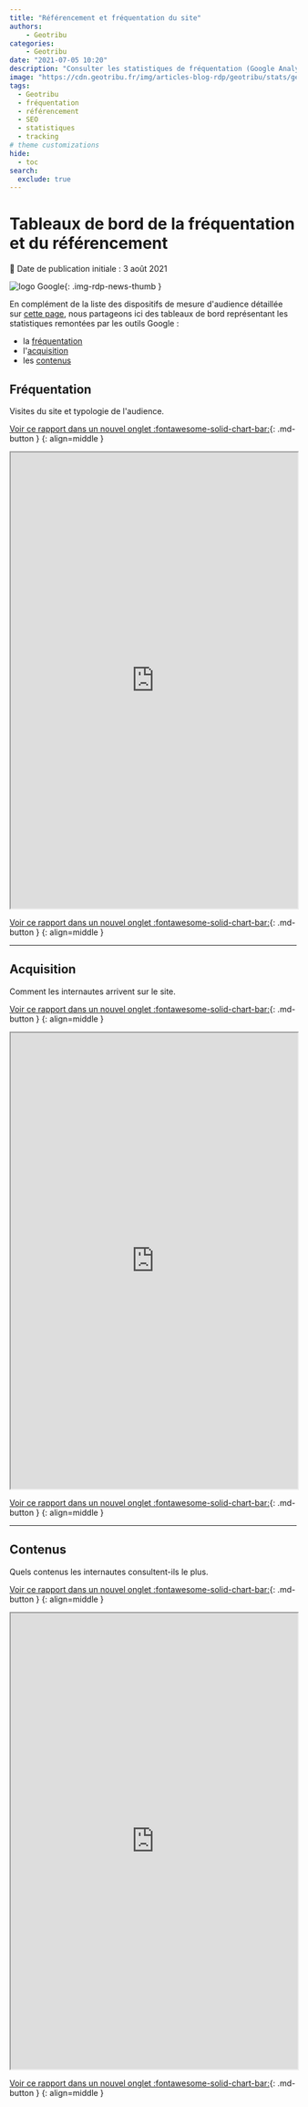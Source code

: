 ```yaml
---
title: "Référencement et fréquentation du site"
authors:
    - Geotribu
categories:
    - Geotribu
date: "2021-07-05 10:20"
description: "Consulter les statistiques de fréquentation (Google Analytics) et de référencement (Google Search) de Geotribu."
image: "https://cdn.geotribu.fr/img/articles-blog-rdp/geotribu/stats/geotribu_dashboard_google_data_studio_audience.png"
tags:
  - Geotribu
  - fréquentation
  - référencement
  - SEO
  - statistiques
  - tracking
# theme customizations
hide:
  - toc
search:
  exclude: true
---
```


# Tableaux de bord de la fréquentation et du référencement

:calendar: Date de publication initiale : 3 août 2021

![logo Google](https://cdn.geotribu.fr/img/logos-icones/entreprises_association/google/google.webp "logo Google"){: .img-rdp-news-thumb }

En complément de la liste des dispositifs de mesure d'audience détaillée sur [cette page](/team/confidentialite/), nous partageons ici des tableaux de bord représentant les statistiques remontées par les outils Google :

- la [fréquentation](#frequentation)
- l'[acquisition](#acquisition)
- les [contenus](#contenus)

## Fréquentation

Visites du site et typologie de l'audience.

[Voir ce rapport dans un nouvel onglet :fontawesome-solid-chart-bar:](https://datastudio.google.com/s/vJelbgNjfJs){: .md-button }
{: align=middle }

<iframe width="100%" height="800" src="https://datastudio.google.com/embed/reporting/05f16e84-9ddc-47d6-908f-f664f5cd6b46/page/5M1KC" frameborder="1" style="border:0.5" allowfullscreen></iframe>

[Voir ce rapport dans un nouvel onglet :fontawesome-solid-chart-bar:](https://datastudio.google.com/s/vJelbgNjfJs){: .md-button }
{: align=middle }

----

## Acquisition

Comment les internautes arrivent sur le site.

[Voir ce rapport dans un nouvel onglet :fontawesome-solid-chart-bar:](https://datastudio.google.com/s/q5oDQxfCmvI){: .md-button }
{: align=middle }

<iframe width="100%" height="800" src="https://datastudio.google.com/embed/reporting/9d7b4dc7-b83c-416a-88fe-5a364cbf20b5/page/hz6WC" frameborder="1" style="border:0.1" allowfullscreen></iframe>

[Voir ce rapport dans un nouvel onglet :fontawesome-solid-chart-bar:](https://datastudio.google.com/s/q5oDQxfCmvI){: .md-button }
{: align=middle }

----

## Contenus

Quels contenus les internautes consultent-ils le plus.

[Voir ce rapport dans un nouvel onglet :fontawesome-solid-chart-bar:](https://datastudio.google.com/s/ur4CecKVF3o){: .md-button }
{: align=middle }

<iframe width="100%" height="800" src="https://datastudio.google.com/embed/reporting/214d7a66-dc67-47d1-ad57-f744aa3dd979/page/c66WC" frameborder="1" style="border:0.1" allowfullscreen></iframe>

[Voir ce rapport dans un nouvel onglet :fontawesome-solid-chart-bar:](https://datastudio.google.com/s/ur4CecKVF3o){: .md-button }
{: align=middle }
